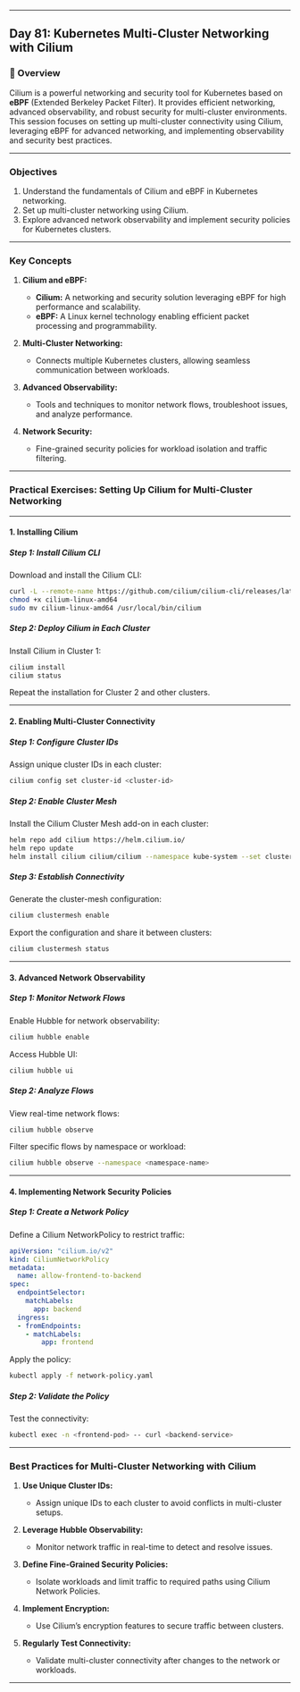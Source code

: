 ﻿---

## Day 81: Kubernetes Multi-Cluster Networking with Cilium

### 📘 Overview

Cilium is a powerful networking and security tool for Kubernetes based on **eBPF** (Extended Berkeley Packet Filter). It provides efficient networking, advanced observability, and robust security for multi-cluster environments. This session focuses on setting up multi-cluster connectivity using Cilium, leveraging eBPF for advanced networking, and implementing observability and security best practices.

---

### Objectives

1. Understand the fundamentals of Cilium and eBPF in Kubernetes networking.  
2. Set up multi-cluster networking using Cilium.  
3. Explore advanced network observability and implement security policies for Kubernetes clusters.  

---

### Key Concepts

1. **Cilium and eBPF:**  
   - **Cilium:** A networking and security solution leveraging eBPF for high performance and scalability.  
   - **eBPF:** A Linux kernel technology enabling efficient packet processing and programmability.  

2. **Multi-Cluster Networking:**  
   - Connects multiple Kubernetes clusters, allowing seamless communication between workloads.  

3. **Advanced Observability:**  
   - Tools and techniques to monitor network flows, troubleshoot issues, and analyze performance.  

4. **Network Security:**  
   - Fine-grained security policies for workload isolation and traffic filtering.  

---


### Practical Exercises: Setting Up Cilium for Multi-Cluster Networking

---

#### 1. Installing Cilium

##### Step 1: Install Cilium CLI
Download and install the Cilium CLI:
```bash
curl -L --remote-name https://github.com/cilium/cilium-cli/releases/latest/download/cilium-linux-amd64
chmod +x cilium-linux-amd64
sudo mv cilium-linux-amd64 /usr/local/bin/cilium
```

##### Step 2: Deploy Cilium in Each Cluster
Install Cilium in Cluster 1:
```bash
cilium install
cilium status
```

Repeat the installation for Cluster 2 and other clusters.

---

#### 2. Enabling Multi-Cluster Connectivity

##### Step 1: Configure Cluster IDs
Assign unique cluster IDs in each cluster:
```bash
cilium config set cluster-id <cluster-id>
```

##### Step 2: Enable Cluster Mesh
Install the Cilium Cluster Mesh add-on in each cluster:
```bash
helm repo add cilium https://helm.cilium.io/
helm repo update
helm install cilium cilium/cilium --namespace kube-system --set cluster.name=<cluster-name> --set cluster.id=<cluster-id> --set clusterMesh.enabled=true
```

##### Step 3: Establish Connectivity
Generate the cluster-mesh configuration:
```bash
cilium clustermesh enable
```

Export the configuration and share it between clusters:
```bash
cilium clustermesh status
```

---

#### 3. Advanced Network Observability

##### Step 1: Monitor Network Flows
Enable Hubble for network observability:
```bash
cilium hubble enable
```

Access Hubble UI:
```bash
cilium hubble ui
```

##### Step 2: Analyze Flows
View real-time network flows:
```bash
cilium hubble observe
```

Filter specific flows by namespace or workload:
```bash
cilium hubble observe --namespace <namespace-name>
```

---

#### 4. Implementing Network Security Policies

##### Step 1: Create a Network Policy
Define a Cilium NetworkPolicy to restrict traffic:
```yaml
apiVersion: "cilium.io/v2"
kind: CiliumNetworkPolicy
metadata:
  name: allow-frontend-to-backend
spec:
  endpointSelector:
    matchLabels:
      app: backend
  ingress:
  - fromEndpoints:
    - matchLabels:
        app: frontend
```

Apply the policy:
```bash
kubectl apply -f network-policy.yaml
```

##### Step 2: Validate the Policy
Test the connectivity:
```bash
kubectl exec -n <frontend-pod> -- curl <backend-service>
```

---

### Best Practices for Multi-Cluster Networking with Cilium

1. **Use Unique Cluster IDs:**  
   - Assign unique IDs to each cluster to avoid conflicts in multi-cluster setups.  

2. **Leverage Hubble Observability:**  
   - Monitor network traffic in real-time to detect and resolve issues.  

3. **Define Fine-Grained Security Policies:**  
   - Isolate workloads and limit traffic to required paths using Cilium Network Policies.  

4. **Implement Encryption:**  
   - Use Cilium’s encryption features to secure traffic between clusters.  

5. **Regularly Test Connectivity:**  
   - Validate multi-cluster connectivity after changes to the network or workloads.

---